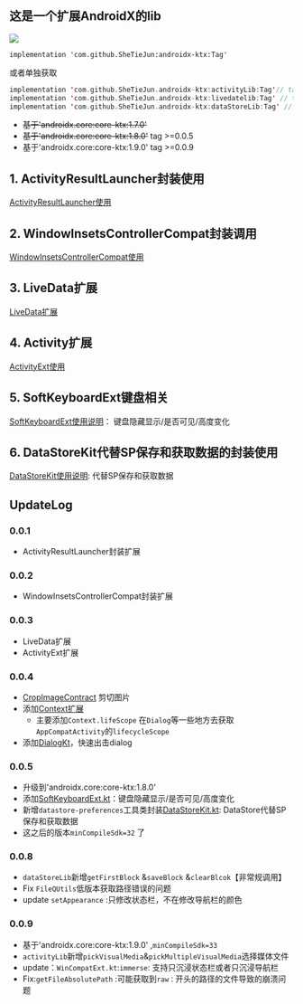 ## 这是一个扩展AndroidX的lib

[![](https://jitpack.io/v/SheTieJun/androidx-ktx.svg)](https://jitpack.io/#SheTieJun/androidx-ktx)

```
implementation 'com.github.SheTieJun:androidx-ktx:Tag'
```

或者单独获取

```kotlin
implementation 'com.github.SheTieJun.androidx-ktx:activityLib:Tag'// tag >=0.0.1 ,min 32 ,因为jetpack
implementation 'com.github.SheTieJun.androidx-ktx:livedatelib:Tag' // tag >=0.0.3
implementation 'com.github.SheTieJun.androidx-ktx:dataStoreLib:Tag' // tag >=0.0.7
```

- ~~基于'androidx.core:core-ktx:1.7.0'~~
- ~~基于'androidx.core:core-ktx:1.8.0'~~ tag >=0.0.5
- 基于'androidx.core:core-ktx:1.9.0' tag >=0.0.9

## 1. ActivityResultLauncher封装使用

[ActivityResultLauncher使用](activityLib/ActivityResult.MD)

## 2. WindowInsetsControllerCompat封装调用

[WindowInsetsControllerCompat使用](https://github.com/SheTieJun/BaseKit/wiki/WindowInsetsControllerCompat%E4%BD%BF%E7%94%A8)

## 3. LiveData扩展

[LiveData扩展](liveDataLib/README.MD)

## 4. Activity扩展

[ActivityExt使用](activityLib/ActivityExt.MD)

## 5. SoftKeyboardExt键盘相关

[SoftKeyboardExt使用说明](activityLib/SoftKeyboardExt.MD)： 键盘隐藏显示/是否可见/高度变化

## 6. DataStoreKit代替SP保存和获取数据的封装使用

[DataStoreKit使用说明](dataStoreLib): 代替SP保存和获取数据

## UpdateLog

### 0.0.1

+ ActivityResultLauncher封装扩展

### 0.0.2

+ WindowInsetsControllerCompat封装扩展

### 0.0.3

+ LiveData扩展
+ ActivityExt扩展

### 0.0.4

+ [CropImageContract](activityLib/src/main/java/me/shetj/activity/CropImageContract.kt) 剪切图片
+ 添加[Context扩展](activityLib/src/main/java/me/shetj/activity/ContextExt.kt)
    + 主要添加`Context.lifeScope` 在`Dialog`等一些地方去获取`AppCompatActivity`的`lifecycleScope`
+ 添加[DialogKt](activityLib/src/main/java/me/shetj/activity/DialogExt.kt)，快速出击dialog

### 0.0.5

+ 升级到'androidx.core:core-ktx:1.8.0'
+ 添加[SoftKeyboardExt.kt](activityLib/src/main/java/me/shetj/activity/SoftKeyboardExt.kt)：键盘隐藏显示/是否可见/高度变化
+ 新增`datastore-preferences`工具类封装[DataStoreKit.kt](dataStoreLib/src/main/java/me/shetj/datastore/DataStoreKit.kt):
  DataStore代替SP保存和获取数据
+ 这之后的版本`minCompileSdk=32` 了

### 0.0.8

+ `dataStoreLib`新增`getFirstBlock` &`saveBlock` &`clearBlcok`【非常规调用】
+ Fix `FileQUtils`低版本获取路径错误的问题
+ update `setAppearance` :只修改状态栏，不在修改导航栏的颜色

### 0.0.9
+ 基于'androidx.core:core-ktx:1.9.0' ,`minCompileSdk=33`
+ `activityLib`新增`pickVisualMedia`&`pickMultipleVisualMedia`选择媒体文件
+ update：`WinCompatExt.kt`:`immerse`: 支持只沉浸状态栏或者只沉浸导航栏
+ Fix:`getFileAbsolutePath` :可能获取到`raw：`开头的路径的文件导致的崩溃问题